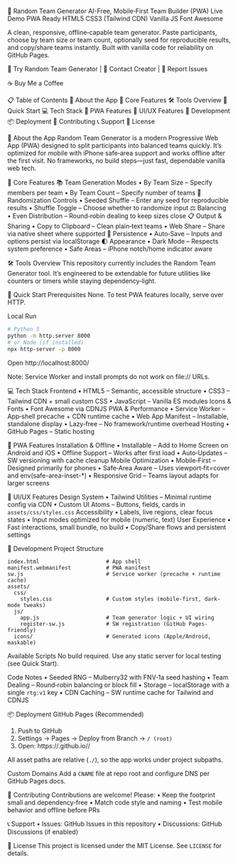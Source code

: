 🧠 Random Team Generator
AI-Free, Mobile‑First Team Builder (PWA)
Live Demo PWA Ready HTML5 CSS3 (Tailwind CDN) Vanilla JS Font Awesome

A clean, responsive, offline‑capable team generator. Paste participants, choose by team size or team count, optionally seed for reproducible results, and copy/share teams instantly. Built with vanilla code for reliability on GitHub Pages.

🚀 Try Random Team Generator | 📧 Contact Creator | 🐛 Report Issues

☕ Buy Me a Coffee

📋 Table of Contents
🌟 About the App
🎯 Core Features
🛠️ Tools Overview
🚀 Quick Start
💻 Tech Stack
📱 PWA Features
🎨 UI/UX Features
🔧 Development
📦 Deployment
🤝 Contributing
📞 Support
📄 License

🌟 About the App
Random Team Generator is a modern Progressive Web App (PWA) designed to split participants into balanced teams quickly. It’s optimized for mobile with iPhone safe‑area support and works offline after the first visit. No frameworks, no build steps—just fast, dependable vanilla web tech.

🎯 Core Features
📚 Team Generation Modes
• By Team Size – Specify members per team
• By Team Count – Specify number of teams
🔀 Randomization Controls
• Seeded Shuffle – Enter any seed for reproducible results
• Shuffle Toggle – Choose whether to randomize input
⚖️ Balancing
• Even Distribution – Round‑robin dealing to keep sizes close
📋 Output & Sharing
• Copy to Clipboard – Clean plain‑text teams
• Web Share – Share via native sheet where supported
💾 Persistence
• Auto‑Save – Inputs and options persist via localStorage
🌓 Appearance
• Dark Mode – Respects system preference
• Safe Areas – iPhone notch/home indicator aware

🛠️ Tools Overview
This repository currently includes the Random Team Generator tool. It’s engineered to be extendable for future utilities like counters or timers while staying dependency‑light.

🚀 Quick Start
Prerequisites
None. To test PWA features locally, serve over HTTP.

Local Run
```sh
# Python 3
python -m http.server 8000
# or Node (if installed)
npx http-server -p 8000
```
Open http://localhost:8000/

Note: Service Worker and install prompts do not work on file:// URLs.

💻 Tech Stack
Frontend
• HTML5 – Semantic, accessible structure
• CSS3 – Tailwind CDN + small custom CSS
• JavaScript – Vanilla ES modules
Icons & Fonts
• Font Awesome via CDNJS
PWA & Performance
• Service Worker – App‑shell precache + CDN runtime cache
• Web App Manifest – Installable, standalone display
• Lazy‑free – No framework/runtime overhead
Hosting
• GitHub Pages – Static hosting

📱 PWA Features
Installation & Offline
• Installable – Add to Home Screen on Android and iOS
• Offline Support – Works after first load
• Auto‑Updates – SW versioning with cache cleanup
Mobile Optimization
• Mobile‑First – Designed primarily for phones
• Safe‑Area Aware – Uses viewport‑fit=cover and env(safe-area-inset-*)
• Responsive Grid – Teams layout adapts for larger screens

🎨 UI/UX Features
Design System
• Tailwind Utilities – Minimal runtime config via CDN
• Custom UI Atoms – Buttons, fields, cards in `assets/css/styles.css`
Accessibility
• Labels, live regions, clear focus states
• Input modes optimized for mobile (numeric, text)
User Experience
• Fast interactions, small bundle, no build
• Copy/Share flows and persistent settings

🔧 Development
Project Structure
```
index.html                     # App shell
manifest.webmanifest           # PWA manifest
sw.js                          # Service worker (precache + runtime cache)
assets/
  css/
    styles.css                 # Custom styles (mobile-first, dark-mode tweaks)
  js/
    app.js                     # Team generator logic + UI wiring
    register-sw.js             # SW registration (GitHub Pages-friendly)
  icons/                       # Generated icons (Apple/Android, maskable)
```

Available Scripts
No build required. Use any static server for local testing (see Quick Start).

Code Notes
• Seeded RNG – Mulberry32 with FNV‑1a seed hashing
• Team Dealing – Round‑robin balancing or block fill
• Storage – localStorage with a single `rtg:v1` key
• CDN Caching – SW runtime cache for Tailwind and CDNJS

📦 Deployment
GitHub Pages (Recommended)
1) Push to GitHub
2) Settings → Pages → Deploy from Branch → `/ (root)`
3) Open: https://<user>.github.io/<repo>/

All asset paths are relative (`./`), so the app works under project subpaths.

Custom Domains
Add a `CNAME` file at repo root and configure DNS per GitHub Pages docs.

🤝 Contributing
Contributions are welcome! Please:
• Keep the footprint small and dependency‑free
• Match code style and naming
• Test mobile behavior and offline before PRs

📞 Support
• Issues: GitHub Issues in this repository
• Discussions: GitHub Discussions (if enabled)

📄 License
This project is licensed under the MIT License. See `LICENSE` for details.
